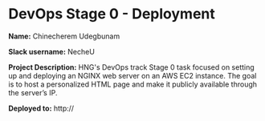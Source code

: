 # DevOps Stage 0 - Deployment

**Name:** Chinecherem Udegbunam

**Slack username:** NecheU

**Project Description:** HNG's DevOps track Stage 0 task focused on setting up and deploying an NGINX web server on an AWS EC2 instance. The goal is to host a personalized HTML page and make it publicly available through the server’s IP.

**Deployed to:** http://
